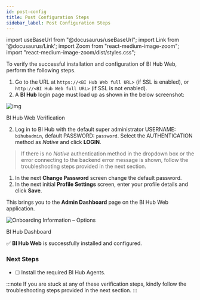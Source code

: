 ```yaml
---
id: post-config
title: Post Configuration Steps
sidebar_label: Post Configuration Steps
---
```


import useBaseUrl from "@docusaurus/useBaseUrl";
import Link from '@docusaurus/Link';
import Zoom from "react-medium-image-zoom";
import "react-medium-image-zoom/dist/styles.css";

To verify the successful installation and configuration of BI Hub Web, perform the following steps.

1. Go to the URL at `https://<BI Hub Web full URL>` (if SSL is enabled), or `http://<BI Hub Web full URL>` (if SSL is not enabled).
1. A **BI Hub** login page must load up as shown in the below screenshot:
 <div class="center">
   <Zoom>
     <img alt="img" src={useBaseUrl('/doc-images/fig3_3-web-verification.png')}/>
   </Zoom>
   <p>BI Hub Web Verification</p>
 </div>
 
2. Log in to BI Hub with the default super administrator USERNAME: `bihubadmin`, default PASSWORD: `password`. Select the AUTHENTICATION method as *Native* and click **LOGIN**.
> If there is no *Native* authentication method in the dropdown box or the error connecting to the backend error message is shown, follow the troubleshooting steps provided in the next section.
1. In the next **Change Password** screen change the default password.
1. In the next initial **Profile Settings** screen, enter your profile details and click **Save**.

This brings you to the **Admin Dashboard** page on the BI Hub Web application.

<div class="center">
  <Zoom>
    <img alt="Onboarding Information – Options" src={useBaseUrl('doc-images/user-guide/on1.png')}/>
  </Zoom>
  <p>BI Hub Dashboard</p>
</div>

:white_check_mark: **BI Hub Web** is successfully installed and configured.

### Next Steps

- [ ] <Link to={useBaseUrl('#')}>Install the required BI Hub Agents</Link>.

:::note
If you are stuck at any of these verification steps, kindly follow the troubleshooting steps provided in the next section.
:::